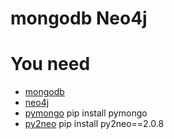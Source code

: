 # mongodb Neo4j

# You need 
* [mongodb](https://www.mongodb.com/)
* [neo4j](https://neo4j.com/)
* [pymongo](http://api.mongodb.com/python/current/)
pip install pymongo
* [py2neo](https://pypi.org/project/py2neo/)
pip install py2neo==2.0.8
